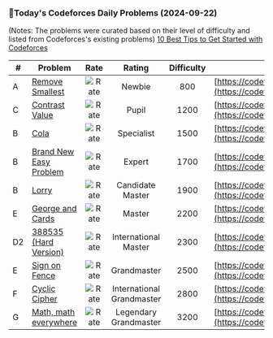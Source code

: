 ### 🌟Today's Codeforces Daily Problems (2024-09-22)
(Notes: The problems were curated based on their level of difficulty and listed from Codeforces's existing problems)
[10 Best Tips to Get Started with Codeforces](https://github.com/ika9810/Codeforces-Daily-Problems/blob/main/10%20Best%20Tips%20to%20Get%20Started%20with%20Codeforces.md)

| # | Problem | Rate| Rating | Difficulty | Contest |
|---| ----- | :--------: | :----------: | :----------: | ---------- |
|A|[Remove Smallest](https://codeforces.com/contest/1399/problem/A)|![Rate](https://img.shields.io/badge/Newbie-800-lightgrey)|Newbie|800|[https://codeforces.com/contest/1399](https://codeforces.com/contest/1399)|
|C|[Contrast Value](https://codeforces.com/contest/1832/problem/C)|![Rate](https://img.shields.io/badge/Pupil-1200-brightgreen)|Pupil|1200|[https://codeforces.com/contest/1832](https://codeforces.com/contest/1832)|
|B|[Cola](https://codeforces.com/contest/44/problem/B)|![Rate](https://img.shields.io/badge/Specialist-1500-9cf)|Specialist|1500|[https://codeforces.com/contest/44](https://codeforces.com/contest/44)|
|B|[Brand New Easy Problem](https://codeforces.com/contest/202/problem/B)|![Rate](https://img.shields.io/badge/Expert-1700-blue)|Expert|1700|[https://codeforces.com/contest/202](https://codeforces.com/contest/202)|
|B|[Lorry](https://codeforces.com/contest/3/problem/B)|![Rate](https://img.shields.io/badge/Candidate%20Master-1900-blueviolet)|Candidate Master|1900|[https://codeforces.com/contest/3](https://codeforces.com/contest/3)|
|E|[George and Cards](https://codeforces.com/contest/387/problem/E)|![Rate](https://img.shields.io/badge/Master-2200-orange)|Master|2200|[https://codeforces.com/contest/387](https://codeforces.com/contest/387)|
|D2|[388535 (Hard Version)](https://codeforces.com/contest/1658/problem/D2)|![Rate](https://img.shields.io/badge/International%20Master-2300-orange)|International Master|2300|[https://codeforces.com/contest/1658](https://codeforces.com/contest/1658)|
|E|[Sign on Fence](https://codeforces.com/contest/484/problem/E)|![Rate](https://img.shields.io/badge/Grandmaster-2500-red)|Grandmaster|2500|[https://codeforces.com/contest/484](https://codeforces.com/contest/484)|
|F|[Cyclic Cipher](https://codeforces.com/contest/722/problem/F)|![Rate](https://img.shields.io/badge/International%20Grandmaster-2800-red)|International Grandmaster|2800|[https://codeforces.com/contest/722](https://codeforces.com/contest/722)|
|G|[Math, math everywhere](https://codeforces.com/contest/765/problem/G)|![Rate](https://img.shields.io/badge/Legendary%20Grandmaster-3200-red)|Legendary Grandmaster|3200|[https://codeforces.com/contest/765](https://codeforces.com/contest/765)|
